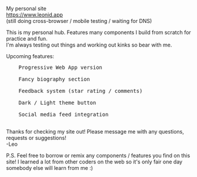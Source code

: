 My personal site<br>
https://www.leonid.app<br>
(still doing cross-browser / mobile testing / waiting for DNS)

This is my personal hub. Features many components I build from scratch for practice and fun.<br>
I'm always testing out things and working out kinks so bear with me.

Upcoming features:<br>
<pre>
	Progressive Web App version<br>
	Fancy biography section<br>
	Feedback system (star rating / comments)<br>
	Dark / Light theme button<br>
	Social media feed integration<br>
</pre>

Thanks for checking my site out! Please message me with any questions, requests or suggestions!<br>
-Leo

P.S. Feel free to borrow or remix any components / features you find on this site! I learned a lot from other coders on the web so it's only fair one day somebody else will learn from me :)
